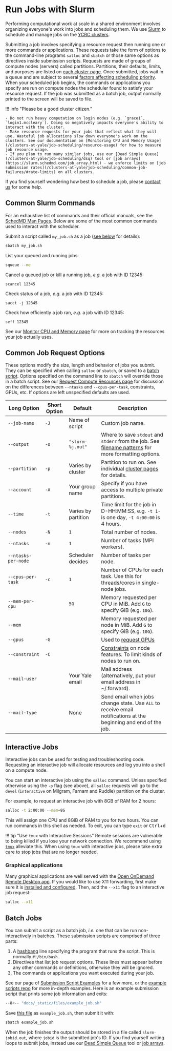 # Run Jobs with Slurm

Performing computational work at scale in a shared environment involves organizing everyone's work into jobs and scheduling them. We use [Slurm](https://slurm.schedmd.com/overview.html) to schedule and manage jobs on the [YCRC clusters](/clusters). 

Submitting a job involves specifying a resource request then running one or more commands or applications. These requests take the form of options to the command-line programs `salloc` and `sbatch` or those same options as directives inside submission scripts. Requests are made of groups of compute nodes (servers) called partitions. Partitions, their defaults, limits, and purposes are listed on [each cluster page](/clusters). Once submitted, jobs wait in a queue and are subject to several [factors affecting scheduling priority](/clusters-at-yale/job-scheduling/fairshare). When your scheduled job begins, the commands or applications you specify are run on compute nodes the scheduler found to satisfy your resource request. If the job was submitted as a batch job, output normally printed to the screen will be saved to file.

!!! info "Please be a good cluster citizen."

    - Do not run heavy computation on login nodes (e.g. `grace1`, `login1.mccleary`). Doing so negatively impacts everyone's ability to interact with the cluster.
    - Make resource requests for your jobs that reflect what they will use. Wasteful job allocations slow down everyone's work on the clusters. See our documentation on [Monitoring CPU and Memory Usage](/clusters-at-yale/job-scheduling/resource-usage) for how to measure job resource usage.
    - If you plan to run many similar jobs, use our [Dead Simple Queue](/clusters-at-yale/job-scheduling/dsq) tool or [job arrays](https://slurm.schedmd.com/job_array.html) - we enforce limits on [job submission rates](/clusters-at-yale/job-scheduling/common-job-failures/#rate-limits) on all clusters.

If you find yourself wondering how best to schedule a job, please [contact us](/#get-help) for some help.

## Common Slurm Commands

For an exhaustive list of commands and their official manuals, see the [SchedMD Man Pages](https://slurm.schedmd.com/man_index.html). Below are some of the most common commands used to interact with the scheduler.

Submit a script called `my_job.sh` as a job ([see below](#batch-jobs) for details):

``` bash
sbatch my_job.sh
```

List your queued and running jobs:

``` bash
squeue --me
```

Cancel a queued job or kill a running job, *e.g.* a job with ID 12345:

<!--- if this is bash the numbers turn red -->
``` text
scancel 12345
```

Check status of a job, *e.g.* a job with ID 12345:

``` text
sacct -j 12345
```

Check how efficiently a job ran, *e.g.* a job with ID 12345:

``` text
seff 12345
```
See our [Monitor CPU and Memory page](/clusters-at-yale/job-scheduling/resource-usage) for more on tracking the resources your job actually uses.

<a id="directives"></a>
## Common Job Request Options

These options modify the size, length and behavior of jobs you submit. They can be specified when calling `salloc` or `sbatch`, or saved to a [batch script](#batch-jobs). Options specified on the command line to `sbatch` will override those in a batch script. See our [Request Compute Resources page](/clusters-at-yale/job-scheduling/resource-requests) for discussion on the differences between `--ntasks` and `--cpus-per-task`, constraints, GPUs, etc. If options are left unspecified defaults are used.

|Long Option<img width=130/>|Short Option|Default            |Description|
|---------------------------|------------|-------------------|-----------|
|`--job-name`               |`-J`        |Name of script     |Custom job name.|
|`--output`                 |`-o`        |`"slurm-%j.out"`   |Where to save `stdout` and `stderr` from the job. See [filename patterns](https://slurm.schedmd.com/sbatch.html#SECTION_%3CB%3Efilename-pattern%3C/B%3E) for more formatting options.|
|`--partition`              |`-p`        |Varies by cluster  |Partition to run on. See individual [cluster pages](/clusters/) for details.|
|`--account`                |`-A`        |Your group name    |Specify if you have access to multiple private partitions.|
|`--time`                   |`-t`        |Varies by partition|Time limit for the job in D-HH:MM:SS, e.g. `-t 1-` is one day, `-t 4:00:00` is 4 hours.|
|`--nodes`                  |`-N`        |`1`                |Total number of nodes.|
|`--ntasks`                 |`-n`        |`1`                |Number of tasks (MPI workers).|
|`--ntasks-per-node`        |            |Scheduler decides  |Number of tasks per node.|
|`--cpus-per-task`          |`-c`        |`1`                |Number of CPUs for each task. Use this for threads/cores in single-node jobs.|
|`--mem-per-cpu`            |            |`5G`               |Memory requested per CPU in MiB. Add `G` to specify GiB (e.g. `10G`).|
|`--mem`                    |            |                   |Memory requested per node in MiB. Add `G` to specify GiB (e.g. `10G`).|
|`--gpus`                   |`-G`        |                   |Used to [request GPUs](/clusters-at-yale/job-scheduling/resource-requests/#request-gpus)|
|`--constraint`             |`-C`        |                   |[Constraints](/clusters-at-yale/job-scheduling/resource-requests/#features-and-constraints) on node features. To limit kinds of nodes to run on.|
|`--mail-user`              |            |Your Yale email    |Mail address (alternatively, put your email address in ~/.forward).|
|`--mail-type`              |            |None               |Send email when jobs change state. Use `ALL` to receive email notifications at the beginning and end of the job.|

## Interactive Jobs

Interactive jobs can be used for testing and troubleshooting code. Requesting an interactive job will allocate resources and log you into a shell on a compute node.

You can start an interactive job using the `salloc` command. Unless specified otherwise using the `-p` flag (see above), all `salloc` requests will go to the `devel` (`interactive` on Milgram, Farnam and Ruddle) partition on the cluster.

For example, to request an interactive job with 8GB of RAM for 2 hours:

``` bash
salloc -t 2:00:00 --mem=8G
```

This will assign one CPU and 8GiB of RAM to you for two hours. You can run commands in this shell as needed. To exit, you can type `exit` or <kbd>Ctrl</kbd>+<kbd>d</kbd> 

!!! tip "Use `tmux` with Interactive Sessions"
    Remote sessions are vulnerable to being killed if you lose your network connection. We recommend using [`tmux`](/clusters-at-yale/guides/tmux) alleviate this. When using `tmux` with interactive jobs, please take extra care to stop jobs that are no longer needed.

### Graphical applications

Many graphical applications are well served with the [Open OnDemand Remote Desktop app](/clusters-at-yale/access/ood/#remote-desktop). If you would like to use X11 forwarding, first make sure it is [installed and configured](/clusters-at-yale/access/x11). Then, add the `--x11` flag to an interactive job request:

``` bash
salloc --x11
```

## Batch Jobs

You can submit a script as a batch job, *i.e.* one that can be run non-interactively in batches. These submission scripts are comprised of three parts:

1. A [hashbang](https://en.wikipedia.org/wiki/Shebang_(Unix)) line specifying the program that runs the script. This is normally `#!/bin/bash`.
1. Directives that list job request options. These lines must appear before any other commands or definitions, otherwise they will be ignored.
1. The commands or applications you want executed during your job.

See our page of [Submission Script Examples](/clusters-at-yale/job-scheduling/slurm-examples/) for a few more, or the [example scripts repo](https://github.com/ycrc/ycrc_example_scripts) for more in-depth examples. Here is an example submission script that prints some job information and exits:

``` bash
--8<-- "docs/_static/files/example_job.sh"
```
    
Save [this file](/_static/files/example_job.sh) as `example_job.sh`, then submit it with:

``` bash
sbatch example_job.sh
```

When the job finishes the output should be stored in a file called `slurm-jobid.out`, where `jobid` is the submitted job's ID. If you find yourself writing loops to submit jobs, instead use our [Dead Simple Queue](/clusters-at-yale/job-scheduling/dsq) tool or [job arrays](https://slurm.schedmd.com/job_array.html).

